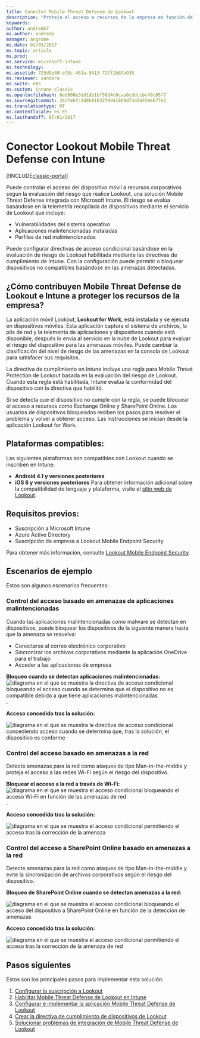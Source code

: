 ```yaml
---
title: Conector Mobile Threat Defense de Lookout
description: "Proteja el acceso a recursos de la empresa en función del riesgo del dispositivo, la red y la aplicación con el conector Lookout Mobile Threat Defense e Intune."
keywords: 
author: andredm7
ms.author: andredm
manager: angrobe
ms.date: 01/03/2017
ms.topic: article
ms.prod: 
ms.service: microsoft-intune
ms.technology: 
ms.assetid: 725d9e40-e70c-461a-9413-72ff1b89a938
ms.reviewer: sandera
ms.suite: ems
ms.custom: intune-classic
ms.openlocfilehash: 6ed808e3dd1db1bf58d4c0caa8cddccbc49c05f7
ms.sourcegitcommit: 34cfebfc1d8b81032f4d41869d74dda559e677e2
ms.translationtype: HT
ms.contentlocale: es-ES
ms.lasthandoff: 07/01/2017
---
```

# <a name="lookout-mobile-threat-defense-connector-with-intune"></a>Conector Lookout Mobile Threat Defense con Intune

[!INCLUDE[classic-portal](../includes/classic-portal.md)]

Puede controlar el acceso del dispositivo móvil a recursos corporativos según la evaluación del riesgo que realice Lookout, una solución Mobile Threat Defense integrada con Microsoft Intune. El riesgo se evalúa basándose en la telemetría recopilada de dispositivos mediante el servicio de Lookout que incluye:
- Vulnerabilidades del sistema operativo
- Aplicaciones malintencionadas instaladas
- Perfiles de red malintencionados

Puede configurar directivas de acceso condicional basándose en la evaluación de riesgo de Lookout habilitada mediante las directivas de cumplimiento de Intune. Con la configuración puede permitir o bloquear dispositivos no compatibles basándose en las amenazas detectadas.

## <a name="how-do-intune-and-lookout-mobile-threat-defense-help-protect-company-resources"></a>¿Cómo contribuyen Mobile Threat Defense de Lookout e Intune a proteger los recursos de la empresa?
La aplicación móvil Lookout, **Lookout for Work**, está instalada y se ejecuta en dispositivos móviles. Esta aplicación captura el sistema de archivos, la pila de red y la telemetría de aplicaciones y dispositivos cuando está disponible, después lo envía al servicio en la nube de Lookout para evaluar el riesgo del dispositivo para las amenazas móviles. Puede cambiar la clasificación del nivel de riesgo de las amenazas en la consola de Lookout para satisfacer sus requisitos.  

La directiva de cumplimiento en Intune incluye una regla para Mobile Threat Protection de Lookout basada en la evaluación del riesgo de Lookout. Cuando esta regla está habilitada, Intune evalúa la conformidad del dispositivo con la directiva que habilitó.

Si se detecta que el dispositivo no cumple con la regla, se puede bloquear el acceso a recursos como Exchange Online y SharePoint Online. Los usuarios de dispositivos bloqueados reciben los pasos para resolver el problema y volver a obtener acceso. Las instrucciones se inician desde la aplicación Lookout for Work.

## <a name="supported-platforms"></a>Plataformas compatibles:
Las siguientes plataformas son compatibles con Lookout cuando se inscriben en Intune:
* **Android 4.1 y versiones posteriores**
* **iOS 8 y versiones posteriores** Para obtener información adicional sobre la compatibilidad de lenguaje y plataforma, visite el [sitio web de Lookout](https://personal.support.lookout.com/hc/articles/114094140253).

## <a name="prerequisites"></a>Requisitos previos:
* Suscripción a Microsoft Intune
* Azure Active Directory
* Suscripción de empresa a Lookout Mobile Endpoint Security  

Para obtener más información, consulte [Lookout Mobile Endpoint Security](https://www.lookout.com/products/mobile-endpoint-security).

## <a name="sample-scenarios"></a>Escenarios de ejemplo
Estos son algunos escenarios frecuentes:

### <a name="control-access-based-on-threats-from-malicious-apps"></a>Control del acceso basado en amenazas de aplicaciones malintencionadas
Cuando las aplicaciones malintencionadas como malware se detectan en dispositivos, puede bloquear los dispositivos de la siguiente manera hasta que la amenaza se resuelva:
* Conectarse al correo electrónico corporativo
* Sincronizar los archivos corporativos mediante la aplicación OneDrive para el trabajo
* Acceder a las aplicaciones de empresa

**Bloqueo cuando se detectan aplicaciones malintencionadas:**
![diagrama en el que se muestra la directiva de acceso condicional bloqueando el acceso cuando se determina que el dispositivo no es compatible debido a que tiene aplicaciones malintencionadas](../media/mtp/malicious-apps-blocked.png).

**Acceso concedido tras la solución:**

![diagrama en el que se muestra la directiva de acceso condicional concediendo acceso cuando se determina que, tras la solución, el dispositivo es conforme](../media/mtp/malicious-apps-unblocked.png)

### <a name="control-access-based-on-threat-to-network"></a>Control del acceso basado en amenazas a la red
Detecte amenazas para la red como ataques de tipo Man-in-the-middle y proteja el acceso a las redes Wi-Fi según el riesgo del dispositivo.

**Bloquear el acceso a la red a través de Wi-Fi:**
![diagrama en el que se muestra el acceso condicional bloqueando el acceso Wi-Fi en función de las amenazas de red](../media/mtp/network-wifi-blocked.png).

**Acceso concedido tras la solución:**

![diagrama en el que se muestra el acceso condicional permitiendo el acceso tras la corrección de la amenaza](../media/mtp/network-wifi-unblocked.png)
### <a name="control-access-to-sharepoint-online-based-on-threat-to-network"></a>Control del acceso a SharePoint Online basado en amenazas a la red

Detecte amenazas para la red como ataques de tipo Man-in-the-middle y evite la sincronización de archivos corporativos según el riesgo del dispositivo.

**Bloqueo de SharePoint Online cuando se detectan amenazas a la red:**

![diagrama en el que se muestra el acceso condicional bloqueando el acceso del dispositivo a SharePoint Online en función de la detección de amenazas](../media/mtp/network-spo-blocked.png)


**Acceso concedido tras la solución:**

![diagrama en el que se muestra el acceso condicional permitiendo el acceso tras la corrección de la amenaza de red](../media/mtp/network-spo-unblocked.png)

## <a name="next-steps"></a>Pasos siguientes
Estos son los principales pasos para implementar esta solución:
1.  [Configurar la suscripción a Lookout](setup-your-lookout-mtd-subscription.md)
2.  [Habilitar Mobile Threat Defense de Lookout en Intune](enable-lookout-mtd-connection.md)
3.  [Configurar e implementar la aplicación Mobile Threat Defense de Lookout](configure-deploy-lookout-for-work-app.md)
4.  [Crear la directiva de cumplimiento de dispositivos de Lookout](create-lookout-device-compliance-policy.md)
5.  [Solucionar problemas de integración de Mobile Threat Defense de Lookout](/intune-classic/troubleshoot/device-threat-protection-troubleshooting)
